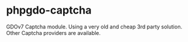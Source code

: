 # phpgdo-captcha
GDOv7 Captcha module. Using a very old and cheap 3rd party solution. Other Captcha providers are available.
